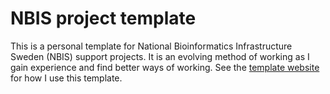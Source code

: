 # NBIS project template

This is a personal template for National Bioinformatics Infrastructure Sweden (NBIS) 
support projects. It is an evolving method of working as I gain experience and find 
better ways of working. See the [template website](https://mahesh-panchal.github.io/NBIS_project_template/) 
for how I use this template.

# <Title>

* NBIS Project ID: <id>
* NBIS experts: Mahesh Binzer-Panchal (mahesh.binzer-panchal@nbis.se)
* Request by: <name> (<email>)
* Principal Investigator: <name> (<email>)

Expert Affiliation:
```
Mahesh Binzer-Panchal
Department of Medical Biochemistry and Microbiology,
National Bioinformatics Infrastructure Sweden (NBIS),
Science for Life Laboratory,
Uppsala Universitet,
Uppsala,
Sweden
ORCID = https://orcid.org/0000-0003-1675-0677
```

## NBIS Support Request.

NBIS Project support request:

> <Project description goes here>

NBIS Agreement: ( XX hrs)

> - <Agreed outcome 1>
> - <Agreed outcome 2>

## Directories

```
/proj/naiss20XX-YY-ZZ/NBIS_support_<id>/       (NAISS Compute Allocation)
 |
 | - README.md                                 Project details summary
 |
 | - analyses/                                 Analysis launch scripts
 | - conda/                                    Shared conda environments
 | - docs/                                     Project documentation
 \ - workflow/                                 Nextflow workflow

/proj/naiss20xx-yy-zz/                         (NAISS Storage Allocation)
 |
 | - nobackup/nxf-work                         Intermediate computations
 \ - NBIS_support_<id>_data/                   Project data
     | - deliveries                              Sequence deliveries
     | - raw-data                                Reorganised input data
     | - outputs                                 Analysis/workflow outputs
     \ - frozen                                  Data to publish
```

## Workflow instructions

Quickstart:
```bash
cd /proj/naiss20XX-YY-ZZ/NBIS_support_<id>/analyses/<analysis>/
./run_nextflow.sh
```

A description of the workflow stages is provided in
the [Project Report](docs/report/Project_Report.qmd).

Workflow parameter options and outputs are detailed
in the [workflow README](workflow/README.md).
